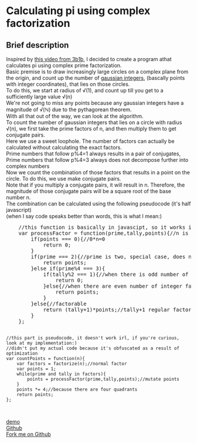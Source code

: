 <h1>Calculating pi using complex factorization</h1>
<h2>Brief description</h2>
<p>
Inspired by <a target="_blank" href="https://www.youtube.com/watch?v=NaL_Cb42WyY">this video from 3b1b</a>, I decided to create a program athat calculates pi using complex prime factorization.<br>
Basic premise is to draw increasingly large circles on a complex plane from the origin, and count up the number of <a target="_blank" href="https://en.wikipedia.org/wiki/Gaussian_integer">gaussian integers</a>, (bascally points with integer coordinates), that lies on those circles.<br>
To do this, we start at radius of √(1), and count up till you get to a sufficiently large value √(n)<br>
We're not going to miss any points because any gaussian integers have a magnitude of √(ℕ) due to the pythagorean theorem.<br>
With all that out of the way, we can look at the algorithm.<br>
To count the number of gaussian integers that lies on a circle with radius √(n), we first take the prime factors of n, and then multiply them to get conjugate pairs.<br>
Here we use a sweet loophole. The number of factors can actually be calculated without calculating the exact factors.<br>
Prime numbers that follow p%4=1 always results in a pair of conjugates,<br>
Prime numbers that follow p%4=3 always does not decompose further into complex numbers<br>
Now we count the combination of those factors that results in a point on the circle. To do this, we use make conjugate pairs.<br>
Note that if you multiply a conjugate pairs, it will result in n. Therefore, the magnitude of those conjugate pairs will be a square root of the base number n.<br>
The combination can be calculated using the following pseudocode (it's half javascript)<br>
(when I say code speaks better than words, this is what I mean:)<br>
<pre>
    //this function is basically in javascipt, so it works irl
    var processFactor = function(prime,tally,points){//n is the number of prime factors
        if(points === 0){//0*n=0
            return 0;
        }
        if(prime === 2){//prime is two, special case, does not affect the result
            return points;
        }else if(prime%4 === 3){
            if(tally%2 === 1){//when there is odd number of integer factors, the whole thing breaks, returning zero
                return 0;
            }else{//when there are even number of integer factors, the result is not affected
                return points;
            }
        }else{//factorable
            return (tally+1)*points;//tally+1 regular factors (4 because of rotation)
        }
    };
    
    //this part is pseudocode, it doesn't work irl, if you're curious, look at my implementation:)
    //didn't put my actual code because it's obfuscated as a result of optimization
    var countPoints = function(n){
        var factors = factorize(n);//normal factor
        var points = 1;
        while(prime and tally in factors){
            points = processFactor(prime,tally,points);//mutate points
        }
        points *= 4;//because there are four quadrants
        return points;
    };
</pre>
<a target="_blank" href="https://codepen.io/MartianLord/full/zYNwOry">demo</a><br>
<a target="_blank" href="https://github.com/martian17/prime-pi">Github</a><br>
<a target="_blank" id="github" href="https://github.com/martian17/prime-pi">Fork me on Github</a>